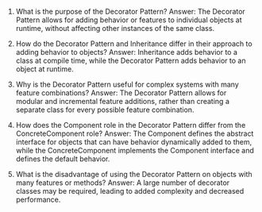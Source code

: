 1) What is the purpose of the Decorator Pattern? 
Answer: The Decorator Pattern allows for adding behavior or features to individual objects at runtime, without affecting other instances of the same class.

2) How do the Decorator Pattern and Inheritance differ in their approach to adding behavior to objects? 
Answer: Inheritance adds behavior to a class at compile time, while the Decorator Pattern adds behavior to an object at runtime.

3) Why is the Decorator Pattern useful for complex systems with many feature combinations? 
Answer: The Decorator Pattern allows for modular and incremental feature additions, rather than creating a separate class for every possible feature combination.

4) How does the Component role in the Decorator Pattern differ from the ConcreteComponent role? 
Answer: The Component defines the abstract interface for objects that can have behavior dynamically added to them, while the ConcreteComponent implements the Component interface and defines the default behavior.

5) What is the disadvantage of using the Decorator Pattern on objects with many features or methods?
Answer: A large number of decorator classes may be required, leading to added complexity and decreased performance.